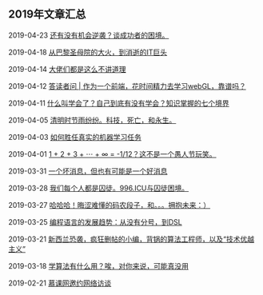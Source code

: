 ## 2019年文章汇总

2019-04-23 [还有没有机会逆袭？谈成功者的困境。](2019-04-23/)

2019-04-18 [从巴黎圣母院的大火，到消逝的IT巨头](2019-04-18/)

2019-04-14 [大佬们都是这么不讲道理](2019-04-14/)

2019-04-12 [答读者问 | 作为一个前端，花时间精力去学习webGL，靠谱吗？](2019-04-12/)

2019-04-11 [什么叫学会了？自己到底有没有学会？知识掌握的七个境界](2019-04-11/)

2019-04-05 [清明时节雨纷纷。科技，死亡，和永生。](2019-04-05/)

2019-04-03 [如何胜任真实的机器学习任务](2019-04-03/)

2019-04-01 [1 + 2 + 3 + ⋯ + ∞ = -1/12？这不是一个愚人节玩笑。](2019-04-01/)

2019-03-31 [一个坏消息，但也有可能是一个好消息](2019-03-31/)

2019-03-28 [我们每个人都是囚徒。996.ICU与囚徒困境。](2019-03-28/)

2019-03-27 [哈哈哈！晦涩难懂的码农段子，和。。。拥抱未来：）](2019-03-27/)

2019-03-25 [编程语言的发展趋势：从没有分号，到DSL](2019-03-25/)

2019-03-21 [新西兰恐袭，疯狂删帖的小编，背锅的算法工程师，以及“技术优越主义”](2019-03-21/)

2019-03-18 [学算法有什么用？唉，对你来说，可能真没用](2019-03-18/)

2019-02-21 [慕课网邀约网络访谈](2019-02-21/)
